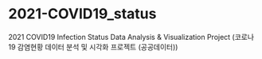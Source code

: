 # 2021-COVID19_status
2021 COVID19 Infection Status Data Analysis &amp; Visualization Project (코로나19 감염현황 데이터 분석 및 시각화 프로젝트 (공공데이터))
